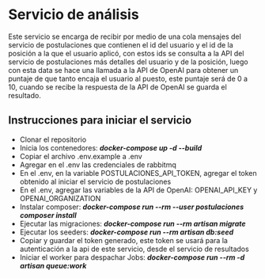 # Servicio de análisis
Este servicio se encarga de recibir por medio de una cola mensajes del servicio de postulaciones que contienen el id del usuario y el id de la posición a la que el usuario aplicó,
con estos ids se consulta a la API del servicio de postulaciones más detalles del usuario y de la posición, luego con esta data se hace una llamada a la API de OpenAI para obtener
un puntaje de que tanto encaja el usuario al puesto, este puntaje será de 0 a 10, cuando se recibe la respuesta de la API de OpenAI se guarda el resultado.

## Instrucciones para iniciar el servicio

<ul>
  <li>
    Clonar el repositorio
  </li>
  
  <li>
    Inicia los contenedores: <b><i>docker-compose up -d --build</i></b>
  </li>
  
  <li>
    Copiar el archivo .env.example a .env
  </li>

   <li>
    Agregar en el .env las credenciales de rabbitmq
  </li>

  <li>
    En el .env, en la variable POSTULACIONES_API_TOKEN, agregar el token obtenido al iniciar el servicio de postulaciones
  </li>

   <li>
    En el .env, agregar las variables de la API de OpenAI: OPENAI_API_KEY y OPENAI_ORGANIZATION
  </li>
  
  <li>
    Instalar composer: <b><i>docker-compose run --rm --user postulaciones composer install</i></b>
  </li>
  
  <li> 
    Ejecutar las migraciones: <b><i>docker-compose run --rm artisan migrate</i></b>
  </li>

  <li>
    Ejecutar los seeders: <b><i>docker-compose run --rm artisan db:seed</i></b>
  </li>

  <li>
    Copiar y guardar el token generado, este token se usará para la autenticación a la api de este servicio, desde el servicio de resultados
  </li>

  <li>
    Iniciar el worker para despachar Jobs: <b><i>docker-compose run --rm -d artisan queue:work </i></b>
  </li>
</ul>

